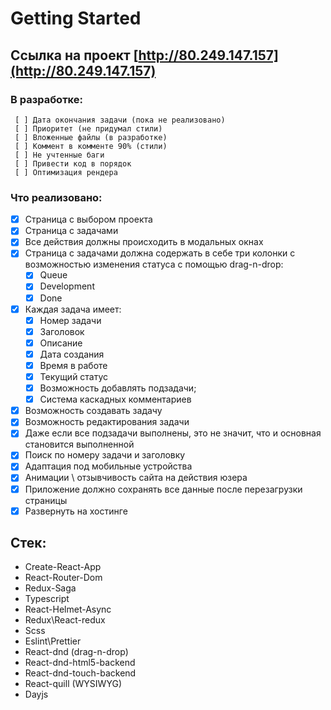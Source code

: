 # Getting Started

## Ссылка на проект [http://80.249.147.157](http://80.249.147.157)

### В разработке:

     [ ] Дата окончания задачи (пока не реализовано)
     [ ] Приоритет (не придумал стили)
     [ ] Вложенные файлы (в разработке)
     [ ] Коммент в комменте 90% (стили)
     [ ] Не учтенные баги
     [ ] Привести код в порядок
     [ ] Оптимизация рендера

### Что реализовано:

- [x] Страница с выбором проекта
- [x] Страница с задачами
- [x] Все действия должны происходить в модальных окнах
- [x] Страница с задачами должна содержать в себе три колонки c возможностью изменения статуса с помощью drag-n-drop:
  - [x] Queue
  - [x] Development
  - [x] Done
- [x] Каждая задача имеет:
  - [x] Номер задачи
  - [x] Заголовок
  - [x] Описание
  - [x] Дата создания
  - [x] Время в работе
  - [x] Текущий статус
  - [x] Возможность добавлять подзадачи;
  - [x] Система каскадных комментариев
- [x] Возможность создавать задачу
- [x] Возможность редактирования задачи
- [x] Даже если все подзадачи выполнены, это не значит, что и основная становится выполненной
- [x] Поиск по номеру задачи и заголовку
- [x] Адаптация под мобильные устройства
- [x] Анимации \ отзывчивость сайта на действия юзера
- [x] Приложение должно сохранять все данные после перезагрузки страницы
- [x] Развернуть на хостинге

## Стек:

- Create-React-App
- React-Router-Dom
- Redux-Saga
- Typescript
- React-Helmet-Async
- Redux\React-redux
- Scss
- Eslint\Prettier
- React-dnd (drag-n-drop)
- React-dnd-html5-backend
- React-dnd-touch-backend
- React-quill (WYSIWYG)
- Dayjs
